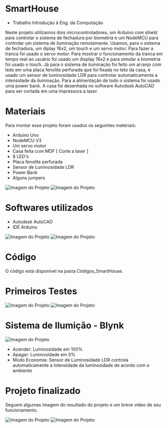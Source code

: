 # SmartHouse
* Trabalho Introdução à Eng. da Computação

Neste projeto utilizamos dois microcontroladores, um Arduino com shield para controlar o sistema de fechadura por biometria e um NodeMCU para controlar um sistema de iluminação remotamente. Usamos, para o sistema de fechadura, um diplay 16x2, um touch e um servo motor. Para fazer a tranca foi usado o servo motor. Para mostrar o funcionamento da tranca em tempo real ao usuário foi usado um display 16x2 e para simular a biometria foi usado o touch. Já para o sistema de iluminação foi feito um arranjo com leds em uma placa fenolite perfurada que foi fixada no teto da casa, e usado um sensor de luminosidade LDR para controlar automaticamente a intensidade da iluminação. Para a alimentação de todo o sistema foi usado uma power bank. A casa foi desenhada no software Autodesk AutoCAD para ser cortada em uma impressora a laser.

# Materiais
Para montar esse projeto foram usados os seguintes materiais:

* Arduino Uno
* NodeMCU V3
* Um servo motor
* Casa feita com MDF [ Corte a laser ]
* 8 LED's
* Placa fenolite perfurada
* Sensor de Luminosidade LDR
* Power Bank
* Alguns jumpers

![Imagem do Projeto](https://github.com/ThiagoMiguel7/SmartHouse/blob/main/Fotos/Imagem2.png)
![Imagem do Projeto](https://github.com/ThiagoMiguel7/SmartHouse/blob/main/Fotos/Imagem9.jpg)

# Softwares utilizados

* Autodesk AutoCAD
* IDE Arduino

![Imagem do Projeto](https://github.com/ThiagoMiguel7/SmartHouse/blob/main/Fotos/Imagem1.png)
![Imagem do Projeto](https://github.com/ThiagoMiguel7/SmartHouse/blob/main/Fotos/Imagem4.png)

# Código
O código está disponível na pasta Códigos_SmartHouse.  

# Primeiros Testes

![Imagem do Projeto](https://github.com/ThiagoMiguel7/SmartHouse/blob/main/Fotos/Imagem6.jpg)
![Imagem do Projeto](https://github.com/ThiagoMiguel7/SmartHouse/blob/main/Fotos/Imagem7.jpg)

# Sistema de Ilumição - Blynk

![Imagem do Projeto](https://github.com/ThiagoMiguel7/SmartHouse/blob/main/Fotos/Imagem5.png)

* Acender: Luminosidade em 100%
* Apagar: Luminosidade em 0%
* Modo Economia: Sensor de Luminosidade LDR controla automaticamente a intensidade da luminosidade de acordo com o ambiente

# Projeto finalizado
Seguem algumas imagem do resultado do projeto e um breve vídeo de seu funcionamento.

![Imagem do Projeto](https://github.com/ThiagoMiguel7/SmartHouse/blob/main/Fotos/Imagem8.jpg)
![Imagem do Projeto](https://github.com/ThiagoMiguel7/SmartHouse/blob/main/Fotos/Imagem10.jpg)
